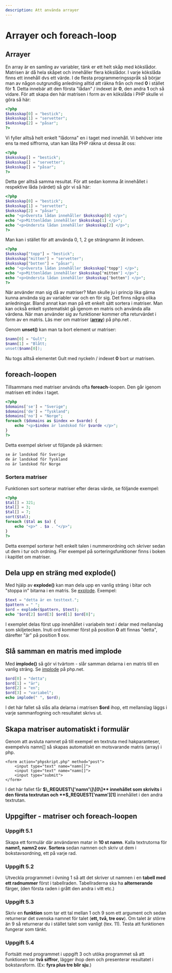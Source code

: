 ```yaml
---
description: Att använda arrayer
---
```


# Arrayer och foreach-loop

## Arrayer

En array är en samling av variabler, tänk er ett helt skåp med kökslådor. Matrisen är då hela skåpet och innehåller flera kökslådor. I varje kökslåda finns ett innehåll dvs ett värde. I de flesta programmeringsspråk så börjar man av någon outgrundlig anledning alltid att räkna från och med **0** i stället för **1**. Detta innebär att den första "lådan" / indexet är **0**, den andra **1** och så vidare. För att skapa den här matrisen i form av en kökslåda i PHP skulle vi göra så här:

```php
<?php
$koksskap[0] = "bestick";
$koksskap[1] = "servetter";
$koksskap[2] = "påsar";
?>
```

Vi fyller alltså helt enkelt "lådorna" en i taget med innehåll. Vi behöver inte ens ta med siffrorna, utan kan låta PHP räkna ut dessa åt oss:

```php
<?php
$koksskap[] = "bestick";
$koksskap[] = "servetter";
$koksskap[] = "påsar";
?>
```

Detta ger alltså samma resultat. För att sedan komma åt innehållet i respektive låda \(värdet\) så gör vi så här:

```php
<?php
$koksskap[0] = "bestick";
$koksskap[1] = "servetter";
$koksskap[2] = "påsar";
echo "<p>Översta lådan innehåller $koksskap[0] </p>";
echo "<p>Mittenlådan innehåller $koksskap[1] </p>";
echo "<p>Understa lådan innehåller $koksskap[2] </p>";
?>
```

Man kan i stället för att använda 0, 1, 2 ge strängnamn åt indexen.

```php
<?php
$koksskap["topp"] = "bestick";
$koksskap["mitten"] = "servetter";
$koksskap["botten"] = "påsar";
echo "<p>Översta lådan innehåller $koksskap["topp"] </p>";
echo "<p>Mittenlådan innehåller $koksskap["mitten"] </p>";
echo "<p>Understa lådan innehåller $koksskap["botten"] </p>";
?>
```

När använder man sig då av matriser? Man skulle ju i princip lika gärna kunna använda sig av variabler var och en för sig. Det finns några olika anledningar. Bland annat kan man på ett enkelt sätt sortera i matriser. Man kan också enkelt systematiskt gå igenom en matris och använda alla värdena. När man använder sig av funktioner kommer ofta returvärdet i form av en matris. Läs mer om matriser \([**array**](http://php.net/manual/en/language.types.array.php)\) på php.net .

Genom **unset\(\)** kan man ta bort element ur matriser:

```php
$namn[0] = "Gult";
$namn[1] = "Blått;
unset($namn[0]);
```

Nu togs alltså elementet Gult med nyckeln / indexet **0** bort ur matrisen.

## **foreach-loopen**

Tillsammans med matriser används ofta **foreach**-loopen. Den går igenom matrisen ett index i taget.

```php
<?php
$domains['se'] = "Sverige";
$domains['de'] = "Tyskland";
$domains['no'] = "Norge";
foreach ($domains as $index => $varde) {
    echo "<p>$index är landskod för $varde </p>";
}
?>
```

Detta exempel skriver ut följande på skärmen:

```php
se är landskod för Sverige
de är landskod för Tyskland
no är landskod för Norge
```

### **Sortera matriser**

Funktionen sort sorterar matriser efter deras värde, se följande exempel:

```php
<?php
$tal[] = 321;
$tal[] = 3;
$tal[] = 7;
sort($tal);
foreach ($tal as $a) {
    echo "<p>" . $a . "</p>";
}
?>
```

Detta exempel sorterar helt enkelt talen i nummerordning och skriver sedan ut dem i tur och ordning. Fler exempel på sorteringsfunktioner finns i boken i kapitlet om matriser.

## **Dela upp en sträng med explode\(\)**

Med hjälp av **explode\(\)** kan man dela upp en vanlig sträng i bitar och "stoppa in" bitarna i en matris. Se [explode](http://php.net/manual/en/function.explode.php). Exempel:

```php
$text = "detta är en testtext.";
$pattern = " ";
$ord = explode($pattern, $text);
echo "$ord[2] $ord[3] $ord[1] $ord[0]";
```

I exemplet delas först upp innehållet i variabeln text i delar med mellanslag som skiljetecken. Inuti ord kommer först på position **0** att finnas "detta", därefter "är" på position **1** osv.

## **Slå samman en matris med implode**

Med **implode\(\)** så gör vi tvärtom - slår samman delarna i en matris till en vanlig sträng. Se [implode](http://php.net/manual/en/function.implode.php) på php.net.

```php
$ord[0] = "detta";
$ord[1] = "är";
$ord[2] = "en";
$ord[3] = "variabel";
echo implode(" ", $ord);
```

I det här fallet så slås alla delarna i matrisen **$ord** ihop, ett mellanslag läggs i varje sammanfogning och resultatet skrivs ut.

## **Skapa matriser automatiskt i formulär**

Genom att avsluta namnet på till exempel en textruta med hakparanteser, exempelvis namn\[\] så skapas automatiskt en motsvarande matris \(array\) i php.

```markup
<form action="phpskript.php" method="post">
    <input type="text" name="namn[]">
    <input type="text" name="namn[]">
    <input type="submit">
</form>
```

I det här fallet får **$\_REQUEST\['namn'\]\[0\]** innehållet som skrivits i den första textrutan och **$\_REQUEST\['namn'\]\[1\]** innehållet i den andra textrutan.

## Uppgifter - matriser och foreach-loopen

### **Uppgift 5.1**

Skapa ett formulär där användaren matar in **10 st namn**. Kalla textrutorna för **namn1, namn2 osv**. **Sortera** sedan namnen och skriv ut dem i bokstavsordning, ett på varje rad.

### **Uppgift 5.2**

Utveckla programmet i övning 1 så att det skriver ut namnen i en **tabell med ett radnummer** först i tabellraden. Tabellraderna ska ha **alternerande** färger, \(den första raden i grått den andra i vitt etc.\)

### **Uppgift 5.3**

Skriv en **funktion** som tar ett tal mellan 1 och 9 som ett argument och sedan returnerar det svenska namnet för talet \(**ett, två, tre osv**\). Om talet är större än 9 så returnerar du i stället talet som vanligt \(tex. 11\). Testa att funktionen fungerar som tänkt.

### **Uppgift 5.4**

Fortsätt med programmet i uppgift 3 och utöka programmet så att funktionen tar **två siffror**, lägger ihop dem och presenterar resultatet i bokstavsform. \(Ex: **fyra plus tre blir sju**.\)

